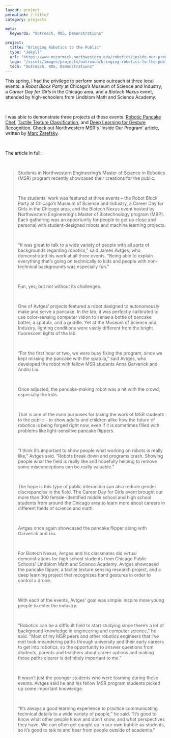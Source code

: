 ```yaml
---
layout: project
permalink: /:title/
category: projects

meta:
  keywords: "Outreach, ROS, Demonstrations"

project:
  title: "Bringing Robotics to the Public"
  type: "Jekyll"
  url: "https://www.mccormick.northwestern.edu/robotics/inside-our-program/stories/2022/bringing-robotics-to-the-public.html"
  logo: "/assets/images/projects/outreach/bringing-robotics-to-the-public.jpg"
  tech: "Outreach, ROS, Demonstrations"
---
```





<p>This spring, I had the privilege to perform some outreach at three local events: a <i>Robot Block Party</i> at Chicago’s Museum of Science and Industry, a <i>Career Day for Girls</i> in the Chicago area, and a <i>Biotech Nexus</i> event, attended by high-schoolers from Lindblom Math and Science Academy.</p> 

<br>

<p>I was able to demonstrate three projects at these events: <a href="https://javtges.github.io/pancakerobot/" target="_blank"><u>Robotic Pancake Chef</u></a>, <a href="https://javtges.github.io/textureclassification/" target="_blank"><u>Tactile Texture Classification</u></a>, and <a href="https://javtges.github.io/gesturerecognition/" target="_blank"><u>Deep Learning for Gesture Recognition</u></a>. Check out Northwestern MSR's 'Inside Our Program' <a href="https://www.mccormick.northwestern.edu/robotics/inside-our-program/stories/2022/bringing-robotics-to-the-public.html" target="_blank"><u>article</u></a>, written by <a href="https://www.zarefsky.com/" target="_blank"><u>Marc Zarefsky</u></a>.
</p>
<br>

<p>The article in full:</p> <br>

<blockquote>
<p>Students in Northwestern Engineering’s Master of Science in Robotics (MSR) program recently showcased their creations for the public.</p>
<br>
<p>The students’ work was featured at three events – the Robot Block Party at Chicago’s Museum of Science and Industry, a Career Day for Girls in the Chicago area, and the Biotech Nexus event hosted by Northwestern Engineering's Master of Biotechnology program (MBP). Each gathering was an opportunity for people to get up close and personal with student-designed robots and machine learning projects.</p>
<br>
<p>“It was great to talk to a wide variety of people with all sorts of backgrounds regarding robotics," said James Avtges, who demonstrated his work at all three events. “Being able to explain everything that’s going on technically to kids and people with non-technical backgrounds was especially fun.”</p>
<br>
<p>Fun, yes; but not without its challenges.</p>
<br>
<p>One of Avtges’ projects featured a robot designed to autonomously make and serve a pancake. In the lab, it was perfectly calibrated to use color-sensing computer vision to sense a bottle of pancake batter, a spatula, and a griddle. Yet at the Museum of Science and Industry, lighting conditions were vastly different from the bright fluorescent lights of the lab.</p>
<br>
<p>“For the first hour or two, we were busy fixing the program, since we kept missing the pancake with the spatula,” said Avtges, who developed the robot with fellow MSR students Anna Garverick and Andru Liu.</p>
<br>
<p>Once adjusted, the pancake-making robot was a hit with the crowd, especially the kids.</p>
<br>
<p> That is one of the main purposes for taking the work of MSR students to the public – to show adults and children alike how the future of robotics is being forged right now, even if it is sometimes filled with problems like light-sensitive pancake flippers. 
</p>
<br>
<p>
“I think it’s important to show people what working on robots is really like,” Avtges said. “Robots break down and programs crash. Showing people what the field is really like and hopefully helping to remove some misconceptions can be really valuable.” </p>
<br>

<p>
The hope is this type of public interaction can also reduce gender discrepancies in the field. The Career Day for Girls event brought out more than 300 female-identified middle school and high school students from around the Chicago area to learn more about careers in different fields of science and math. </p>
<br>

<p>
Avtges once again showcased the pancake flipper along with Garverick and Liu. </p>
<br>

<p>
For Biotech Nexus, Avtges and his classmates did virtual demonstrations for high school students from Chicago Public Schools' Lindblom Math and Science Academy. Avtges showcased the pancake flipper, a tactile texture sensing research project, and a deep learning project that recognizes hand gestures in order to control a drone.
</p>

<br>

<p>
With each of the events, Avtges' goal was simple: inspire more young people to enter the industry. 
</p>
<br>

<p>
“Robotics can be a difficult field to start studying since there’s a lot of background knowledge in engineering and computer science," he said. “Most of my MSR peers and other robotics engineers that I’ve met took meandering paths through university and their early careers to get into robotics, so the opportunity to answer questions from students, parents and teachers about career options and making those paths clearer is definitely important to me.” 
</p>
<br>

<p>
It wasn’t just the younger students who were learning during these events. Avtges said he and his fellow MSR program students picked up some important knowledge. 
</p>
<br>

<p>
“It’s always a good learning experience to practice communicating technical details to a wide variety of people,” he said. “It’s good to know what other people know and don’t know, and what perspectives they have. We can often get caught up in our own bubble as students, so it’s good to talk to and hear from people outside of academia.” 
</p>
</blockquote>


<br><br>

